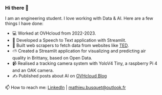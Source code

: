 ### Hi there 👋

I am an engineering student. I love working with Data & AI. Here are a few things I have done: 

- 💻 Worked at OVHcloud from 2022-2023.
- 📝 Developed a Speech to Text application with Streamlit.
- 🤖 Built web scrapers to fetch data from websites like [TED](https://www.ted.com/).
- ⛅️ Created a Streamlit application for visualizing and predicting air quality in Brittany, based on Open Data.
- 📹 Realised a tracking camera system with YoloV4 Tiny, a raspberry Pi 4 and an OAK camera.
- ✍️ Published posts about AI on [OVHcloud Blog](https://blog.ovhcloud.com/)

📫 How to reach me: [LinkedIn](https://www.linkedin.com/in/mathieu-busquet/) | mathieu.busquet@outlook.fr

<!--
**MathieuBsqt/MathieuBsqt** is a ✨ _special_ ✨ repository because its `README.md` (this file) appears on your GitHub profile.

Here are some ideas to get you started:

- 🔭 I’m currently working on ...
- 🌱 I’m currently learning ...
- 👯 I’m looking to collaborate on ...
- 🤔 I’m looking for help with ...
- 💬 Ask me about ...
- 📫 How to reach me: ...
- 😄 Pronouns: ...
- ⚡ Fun fact: ...
-->
